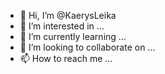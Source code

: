 - 👋 Hi, I’m @KaerysLeika
- 👀 I’m interested in ...
- 🌱 I’m currently learning ...
- 💞️ I’m looking to collaborate on ...
- 📫 How to reach me ...

<!---
KaerysLeika/KaerysLeika is a ✨ special ✨ repository because its `README.md` (this file) appears on your GitHub profile.
You can click the Preview link to take a look at your changes.
--->
